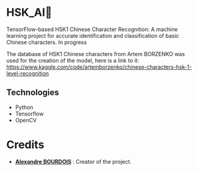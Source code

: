 # HSK_AI🧧

TensorFlow-based HSK1 Chinese Character Recognition: A machine learning project for accurate identification and classification of basic Chinese characters. In progress

The database of HSK1 Chinese characters from Artem BORZENKO was used for the creation of the model, here is a link to it: https://www.kaggle.com/code/artemborzenko/chinese-characters-hsk-1-level-recognition

## Technologies

- Python
- Tensorflow
- OpenCV

# [](https://github.com/alexandre-bourdois/HSK_AI#credits)Credits

- [**Alexandre BOURDOIS**](https://github.com/alexandre-bourdois) : Creator of the project.
